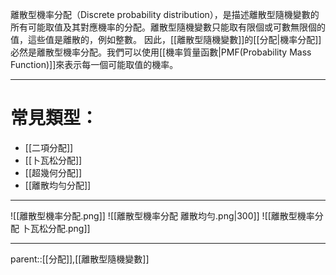 離散型機率分配（Discrete probability distribution），是描述離散型隨機變數的所有可能取值及其對應機率的分配。離散型隨機變數只能取有限個或可數無限個的值，這些值是離散的，例如整數。
因此，[[離散型隨機變數]]的[[分配|機率分配]]必然是離散型機率分配。我們可以使用[[機率質量函數|PMF(Probability Mass Function)]]來表示每一個可能取值的機率。
- - -
# 常見類型：
- [[二項分配]]
- [[卜瓦松分配]]
- [[超幾何分配]]
- [[離散均勻分配]]
- - -
![[離散型機率分配.png]]
![[離散型機率分配 離散均勻.png|300]]
![[離散型機率分配 卜瓦松分配.png]]
- - -
parent::[[分配]],[[離散型隨機變數]]